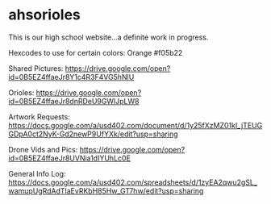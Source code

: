 # ahsorioles
This is our high school website...a definite work in progress.

Hexcodes to use for certain colors:
Orange #f05b22

Shared Pictures: https://drive.google.com/open?id=0B5EZ4ffaeJr8Y1c4R3F4VG5hNlU

Orioles: https://drive.google.com/open?id=0B5EZ4ffaeJr8dnRDeU9GWlJpLW8

Artwork Requests: https://docs.google.com/a/usd402.com/document/d/1y25fXzMZ01kI_jTEUGGDpA0ct2NyK-Gd2newP9UfYXk/edit?usp=sharing

Drone Vids and Pics: https://drive.google.com/open?id=0B5EZ4ffaeJr8UVNia1dIYUhLc0E

General Info Log: https://docs.google.com/a/usd402.com/spreadsheets/d/1zyEA2qwu2gSL_wamupUgRdAdTlaEvRKbH85Hw_GT7hw/edit?usp=sharing
